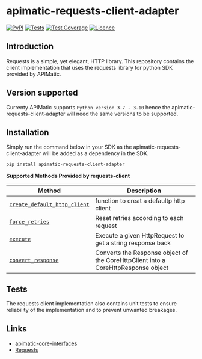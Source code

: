 # apimatic-requests-client-adapter
[![PyPI][pypi-version]][pypi-apimatic-requests-client-adapter-url]
[![Tests][test-badge]][test-url]
[![Test Coverage][test-coverage-url]][code-climate-url]
[![Licence][license-badge]][license-url]

## Introduction
Requests is a simple, yet elegant, HTTP library. This repository contains the client implementation that uses the requests library for python SDK provided by APIMatic. 

## Version supported 
Currenty APIMatic supports  `Python version 3.7 - 3.10`  hence the apimatic-requests-client-adapter will need the same versions to be supported.

## Installation 
Simply run the command below in your SDK as the apimatic-requests-client-adapter will be added as a dependency in the SDK.
```python
pip install apimatic-requests-client-adapter
```
**Supported Methods Provided by requests-client**

| Method                                                                             | Description                                                                      |
| -----------------------------------------------------------------------------------|----------------------------------------------------------------------------------|
| [`create_default_http_client`](apimatic_requests_client_adapter/requests_client.py)| function to creat a defaultp http client                                         | 
| [`force_retries`](apimatic_requests_client_adapter/requests_client.py)             | Reset retries according to each request                                          | 
| [`execute`](apimatic_requests_client_adapter/requests_client.py)                   | Execute a given HttpRequest to get a string response back                        | 
| [`convert_response`](apimatic_requests_client_adapter/requests_client.py)          | Converts the Response object of the CoreHttpClient into a CoreHttpResponse object|

## Tests
The requests client implementation also contains unit tests to ensure reliability of the implementation and to prevent unwanted breakages.

## Links
* [apimatic-core-interfaces](https://pypi.org/project/apimatic-core-interfaces/)
* [Requests](https://pypi.org/project/requests/)

[pypi-version]: https://img.shields.io/pypi/v/apimatic-requests-client-adapter
[pypi-apimatic-requests-client-adapter-url]: https://pypi.org/project/apimatic-requests-client-adapter/
[test-badge]: https://github.com/apimatic/requests-client-adapter/actions/workflows/test-runner.yml/badge.svg
[test-url]: https://github.com/apimatic/requests-client-adapter/actions/workflows/test-runner.yml
[code-climate-url]: https://codeclimate.com/github/apimatic/requests-client-adapter
[maintainability-url]: https://api.codeclimate.com/v1/badges/1daeb05c58b9a252043c/maintainability
[test-coverage-url]: https://api.codeclimate.com/v1/badges/1daeb05c58b9a252043c/test_coverage
[license-badge]: https://img.shields.io/badge/licence-MIT-blue
[license-url]: LICENSE
